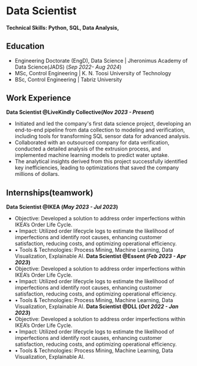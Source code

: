 # Data Scientist

#### Technical Skills: Python, SQL, Data Analysis, 

## Education
- Engineering Doctorate (EngD), Data Science  | Jheronimus Academy of Data Science(JADS) (_Sep 2022- Aug 2024_)
- MSc, Control Engineering | K. N. Toosi University of Technology
- BSc, Control Engineering | Tabriz University 

## Work Experience
**Data Scientist @LiveKindly Collective(_Nov 2023 - Present_)**
- Initiated and led the company's first data science project, developing an end-to-end pipeline from data collection to modeling and verification, including tools for transforming SQL sensor data for advanced analysis.
- Collaborated with an outsourced company for data verification, conducted a detailed analysis of the extrusion process, and implemented machine learning models to predict water uptake.
- The analytical insights derived from this project successfully identified key inefficiencies, leading to optimizations that saved the company millions of dollars.


## Internships(teamwork)
**Data Scientist @IKEA (_May 2023 - Jul 2023_)**
- Objective: Developed a solution to address order imperfections within IKEA’s Order Life Cycle.
- • Impact: Utilized order lifecycle logs to estimate the likelihood of imperfections and identify root causes, enhancing customer
satisfaction, reducing costs, and optimizing operational efficiency.
- • Tools & Technologies: Process Mining, Machine Learning, Data Visualization, Explainable AI.
**Data Scientist @Essent (_Feb 2023 - Apr 2023_)**
- Objective: Developed a solution to address order imperfections within IKEA’s Order Life Cycle.
- • Impact: Utilized order lifecycle logs to estimate the likelihood of imperfections and identify root causes, enhancing customer
satisfaction, reducing costs, and optimizing operational efficiency.
- • Tools & Technologies: Process Mining, Machine Learning, Data Visualization, Explainable AI.
**Data Scientist @DLL (_Oct 2022 - Jan 2023_)**
- Objective: Developed a solution to address order imperfections within IKEA’s Order Life Cycle.
- • Impact: Utilized order lifecycle logs to estimate the likelihood of imperfections and identify root causes, enhancing customer
satisfaction, reducing costs, and optimizing operational efficiency.
- • Tools & Technologies: Process Mining, Machine Learning, Data Visualization, Explainable AI.
